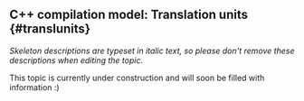 ## C++ compilation model: Translation units {#translunits}

_Skeleton descriptions are typeset in italic text,_
_so please don't remove these descriptions when editing the topic._

This topic is currently under construction and will soon be filled with information :)
